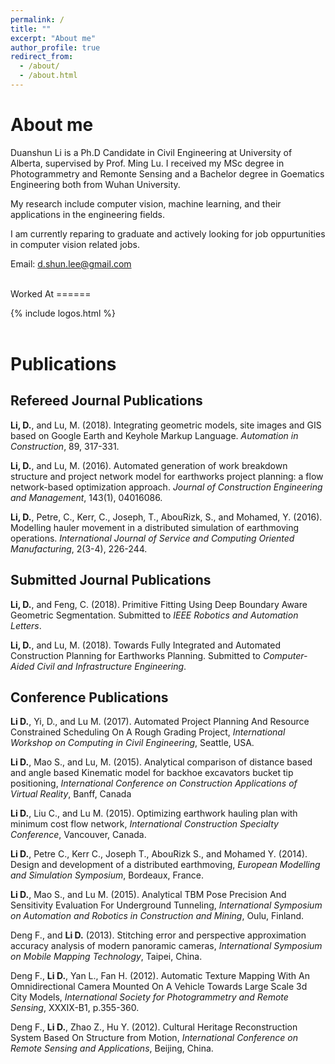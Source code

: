 ```yaml
---
permalink: /
title: ""
excerpt: "About me"
author_profile: true
redirect_from: 
  - /about/
  - /about.html
---
```


About me
======
Duanshun Li is a Ph.D Candidate in Civil Engineering at University of Alberta, supervised by Prof. Ming Lu. 
I received my MSc degree in Photogrammetry and Remonte Sensing and a Bachelor degree in Goematics Engineering both from Wuhan University.

My research include computer vision, machine learning, and their applications in the engineering fields.

I am currently reparing to graduate and actively looking for job oppurtunities in computer vision related jobs.    

Email: d.shun.lee@gmail.com

<br>
Worked At
======

{% include logos.html %}
<br><br>

Publications
======
## Refereed Journal Publications
**Li, D.**, and Lu, M. (2018). Integrating geometric models, site images and GIS based on Google Earth and Keyhole Markup Language. _Automation in Construction_, 89, 317-331.

**Li, D.**, and Lu, M. (2016). Automated generation of work breakdown structure and project network model for earthworks project planning: a flow network-based optimization approach. _Journal of Construction Engineering and Management_, 143(1), 04016086.

**Li, D.**, Petre, C., Kerr, C., Joseph, T., AbouRizk, S., and Mohamed, Y. (2016). Modelling hauler movement in a distributed simulation of earthmoving operations. _International Journal of Service and Computing Oriented Manufacturing_, 2(3-4), 226-244.

## Submitted Journal Publications

**Li, D.**, and Feng, C. (2018). Primitive Fitting Using Deep Boundary Aware Geometric Segmentation. Submitted to _IEEE Robotics and Automation Letters_.

**Li, D.**, and Lu, M. (2018). Towards Fully Integrated and Automated Construction Planning for Earthworks Planning. Submitted to _Computer-Aided Civil and Infrastructure Engineering_.

## Conference Publications
**Li D.**, Yi, D., and Lu M. (2017). Automated Project Planning And Resource Constrained Scheduling On A Rough Grading Project, _International Workshop on Computing in Civil Engineering_, Seattle, USA.

**Li D.**, Mao S., and Lu, M. (2015). Analytical comparison of distance based and angle based Kinematic model for backhoe excavators bucket tip positioning, _International Conference on Construction Applications of Virtual Reality_, Banff, Canada

**Li D.**, Liu C., and Lu M. (2015). Optimizing earthwork hauling plan with minimum cost flow network, _International Construction Specialty Conference_, Vancouver, Canada.

**Li D.**, Petre C., Kerr C., Joseph T., AbouRizk S., and Mohamed Y. (2014). Design and development of a distributed earthmoving, _European Modelling and Simulation Symposium_, Bordeaux, France.

**Li D.**, Mao S., and Lu M. (2015). Analytical TBM Pose Precision And Sensitivity Evaluation For Underground Tunneling, _International Symposium on Automation and Robotics in Construction and Mining_, Oulu, Finland. 

Deng F., and **Li D.** (2013). Stitching error and perspective approximation accuracy analysis of modern panoramic cameras, _International Symposium on Mobile Mapping Technology_, Taipei, China.

Deng F., **Li D.**, Yan L., Fan H. (2012). Automatic Texture Mapping With An Omnidirectional Camera Mounted On A Vehicle Towards Large Scale 3d City Models, _International Society for Photogrammetry and Remote Sensing_, XXXIX-B1, p.355-360.

Deng F., **Li D.**, Zhao Z., Hu Y. (2012). Cultural Heritage Reconstruction System Based On Structure from Motion, _International Conference on Remote Sensing and Applications_, Beijing, China.
